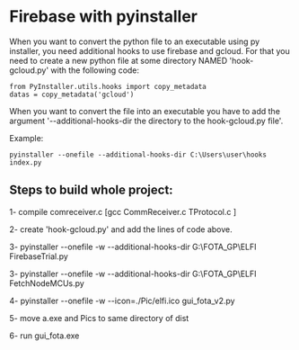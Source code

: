# Firebase with pyinstaller
When you want to convert the python file to an executable using py installer, you need additional hooks to use firebase and gcloud. For that you need to create a new python file at some directory NAMED 'hook-gcloud.py' with the following code:

```
from PyInstaller.utils.hooks import copy_metadata
datas = copy_metadata('gcloud')
```

When you want to convert the file into an executable you have to add the argument '--additional-hooks-dir the directory to the hook-gcloud.py file'.

Example:
```
pyinstaller --onefile --additional-hooks-dir C:\Users\user\hooks index.py
```

## Steps to build whole project:

1- compile comreceiver.c [gcc CommReceiver.c TProtocol.c ]

2- create 'hook-gcloud.py' and add the lines of code above. 

3- pyinstaller --onefile -w --additional-hooks-dir G:\FOTA_GP\ELFI FirebaseTrial.py

3- pyinstaller --onefile -w --additional-hooks-dir G:\FOTA_GP\ELFI FetchNodeMCUs.py

4- pyinstaller --onefile -w --icon=./Pic/elfi.ico gui_fota_v2.py

5- move a.exe and Pics to same directory of dist 

6- run gui_fota.exe
